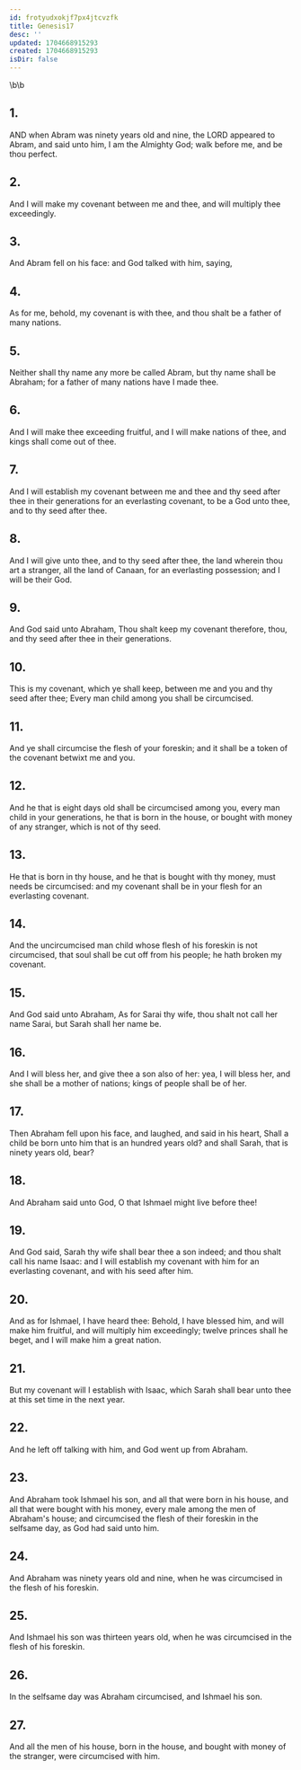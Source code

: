 ```yaml
---
id: frotyudxokjf7px4jtcvzfk
title: Genesis17
desc: ''
updated: 1704668915293
created: 1704668915293
isDir: false
---
```

\b\b
## 1.
AND when Abram was ninety years old and nine, the LORD appeared to Abram, and said unto him, I am the Almighty God; walk before me, and be thou perfect.
## 2.
And I will make my covenant between me and thee, and will multiply thee exceedingly.
## 3.
And Abram fell on his face: and God talked with him, saying,
## 4.
As for me, behold, my covenant is with thee, and thou shalt be a father of many nations.
## 5.
Neither shall thy name any more be called Abram, but thy name shall be Abraham; for a father of many nations have I made thee.
## 6.
And I will make thee exceeding fruitful, and I will make nations of thee, and kings shall come out of thee.
## 7.
And I will establish my covenant between me and thee and thy seed after thee in their generations for an everlasting covenant, to be a God unto thee, and to thy seed after thee.
## 8.
And I will give unto thee, and to thy seed after thee, the land wherein thou art a stranger, all the land of Canaan, for an everlasting possession; and I will be their God.
## 9.
And God said unto Abraham, Thou shalt keep my covenant therefore, thou, and thy seed after thee in their generations.
## 10.
This is my covenant, which ye shall keep, between me and you and thy seed after thee; Every man child among you shall be circumcised.
## 11.
And ye shall circumcise the flesh of your foreskin; and it shall be a token of the covenant betwixt me and you.
## 12.
And he that is eight days old shall be circumcised among you, every man child in your generations, he that is born in the house, or bought with money of any stranger, which is not of thy seed.
## 13.
He that is born in thy house, and he that is bought with thy money, must needs be circumcised: and my covenant shall be in your flesh for an everlasting covenant.
## 14.
And the uncircumcised man child whose flesh of his foreskin is not circumcised, that soul shall be cut off from his people; he hath broken my covenant.
## 15.
And God said unto Abraham, As for Sarai thy wife, thou shalt not call her name Sarai, but Sarah shall her name be.
## 16.
And I will bless her, and give thee a son also of her: yea, I will bless her, and she shall be a mother of nations; kings of people shall be of her.
## 17.
Then Abraham fell upon his face, and laughed, and said in his heart, Shall a child be born unto him that is an hundred years old?  and shall Sarah, that is ninety years old, bear?
## 18.
And Abraham said unto God, O that Ishmael might live before thee!
## 19.
And God said, Sarah thy wife shall bear thee a son indeed; and thou shalt call his name Isaac: and I will establish my covenant with him for an everlasting covenant, and with his seed after him.
## 20.
And as for Ishmael, I have heard thee: Behold, I have blessed him, and will make him fruitful, and will multiply him exceedingly; twelve princes shall he beget, and I will make him a great nation.
## 21.
But my covenant will I establish with Isaac, which Sarah shall bear unto thee at this set time in the next year.
## 22.
And he left off talking with him, and God went up from Abraham.
## 23.
And Abraham took Ishmael his son, and all that were born in his house, and all that were bought with his money, every male among the men of Abraham's house; and circumcised the flesh of their foreskin in the selfsame day, as God had said unto him.
## 24.
And Abraham was ninety years old and nine, when he was circumcised in the flesh of his foreskin.
## 25.
And Ishmael his son was thirteen years old, when he was circumcised in the flesh of his foreskin.
## 26.
In the selfsame day was Abraham circumcised, and Ishmael his son.
## 27.
And all the men of his house, born in the house, and bought with money of the stranger, were circumcised with him.
